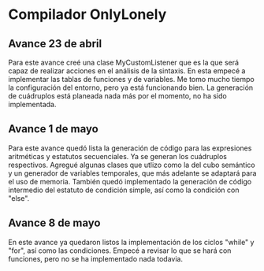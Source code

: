 #  Compilador OnlyLonely

## Avance 23 de abril
Para este avance creé una clase MyCustomListener que es la que será capaz de realizar acciones en
el análisis de la sintaxis. En esta empecé a implementar las tablas de funciones y de variables. Me tomo
mucho tiempo la configuración del entorno, pero ya está funcionando bien. La generación de cuádruplos
está planeada nada más por el momento, no ha sido implementada.

## Avance 1 de mayo
Para este avance quedó lista la generación de código para las expresiones aritméticas y estatutos
secuenciales. Ya se generan los cuádruplos respectivos. Agregué algunas clases que utlizo como la
del cubo semántico y un generador de variables temporales, que más adelante se adaptará para el
uso de memoria. También quedó implementado la generación de código intermedio del estatuto de condición simple,
así como la condición con "else".

## Avance 8 de mayo
En este avance ya quedaron listos la implementación de los ciclos "while"  y "for", así como las condiciones. Empecé
a revisar lo que se hará con funciones, pero no se ha implementado nada todavia.

